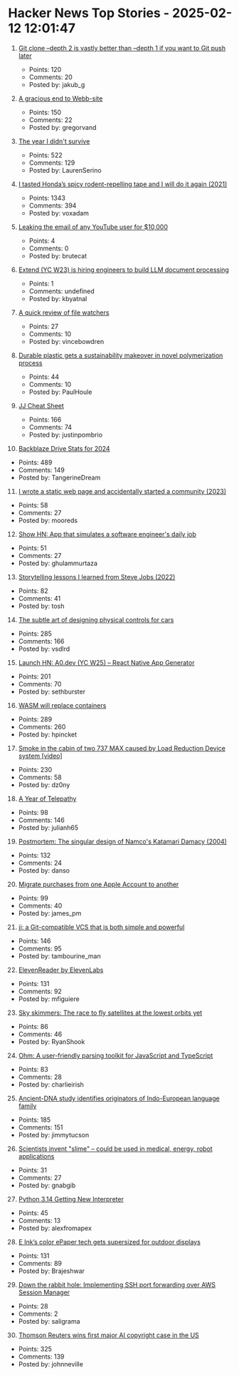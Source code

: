 # Hacker News Top Stories - 2025-02-12 12:01:47

1. [Git clone –depth 2 is vastly better than –depth 1 if you want to Git push later](https://stackoverflow.com/questions/66431436/pushing-to-github-after-a-shallow-clone-is-horribly-slow)
   - Points: 120
   - Comments: 20
   - Posted by: jakub_g

2. [A gracious end to Webb-site](https://webb-site.com/articles/shutdown.asp)
   - Points: 150
   - Comments: 22
   - Posted by: gregorvand

3. [The year I didn't survive](https://bessstillman.substack.com/p/the-year-i-didnt-survive)
   - Points: 522
   - Comments: 129
   - Posted by: LaurenSerino

4. [I tasted Honda’s spicy rodent-repelling tape and I will do it again (2021)](https://haterade.substack.com/p/i-tasted-hondas-spicy-rodent-repelling)
   - Points: 1343
   - Comments: 394
   - Posted by: voxadam

5. [Leaking the email of any YouTube user for $10,000](https://brutecat.com/articles/leaking-youtube-emails)
   - Points: 4
   - Comments: 0
   - Posted by: brutecat

6. [Extend (YC W23) is hiring engineers to build LLM document processing](https://jobs.ashbyhq.com/extend/9d4d8974-bd9b-432d-84ec-8268e5a8ed37)
   - Points: 1
   - Comments: undefined
   - Posted by: kbyatnal

7. [A quick review of file watchers](https://anarc.at/blog/2019-11-20-file-monitoring-tools/)
   - Points: 27
   - Comments: 10
   - Posted by: vincebowdren

8. [Durable plastic gets a sustainability makeover in novel polymerization process](https://phys.org/news/2025-01-durable-plastic-sustainability-makeover-polymerization.html)
   - Points: 44
   - Comments: 10
   - Posted by: PaulHoule

9. [JJ Cheat Sheet](https://justinpombrio.net/2025/02/11/jj-cheat-sheet.html)
   - Points: 166
   - Comments: 74
   - Posted by: justinpombrio

10. [Backblaze Drive Stats for 2024](https://www.backblaze.com/blog/backblaze-drive-stats-for-2024/)
   - Points: 489
   - Comments: 149
   - Posted by: TangerineDream

11. [I wrote a static web page and accidentally started a community (2023)](https://localfirstweb.dev/blog/2023-05-29-i-wrote-a-static-web-page)
   - Points: 58
   - Comments: 27
   - Posted by: mooreds

12. [Show HN: App that simulates a software engineer's daily job](https://mock-job-mentor.vercel.app/dashboard)
   - Points: 51
   - Comments: 27
   - Posted by: ghulammurtaza

13. [Storytelling lessons I learned from Steve Jobs (2022)](https://www.fastcompany.com/90747313/steve-jobs-lessons-tony-fadell-build-book-excerpt)
   - Points: 82
   - Comments: 41
   - Posted by: tosh

14. [The subtle art of designing physical controls for cars](https://www.theturnsignalblog.com/the-subtle-art-of-designing-physical-control-for-cars/)
   - Points: 285
   - Comments: 166
   - Posted by: vsdlrd

15. [Launch HN: A0.dev (YC W25) – React Native App Generator](undefined)
   - Points: 201
   - Comments: 70
   - Posted by: sethburster

16. [WASM will replace containers](https://creston.blog/wasm-will-replace-containers/)
   - Points: 289
   - Comments: 260
   - Posted by: hpincket

17. [Smoke in the cabin of two 737 MAX caused by Load Reduction Device system [video]](https://www.youtube.com/watch?v=swlVkYVSlIE)
   - Points: 230
   - Comments: 58
   - Posted by: dz0ny

18. [A Year of Telepathy](https://neuralink.com/blog/a-year-of-telepathy/)
   - Points: 98
   - Comments: 146
   - Posted by: julianh65

19. [Postmortem: The singular design of Namco's Katamari Damacy (2004)](https://www.gamedeveloper.com/design/postmortem-the-singular-design-of-namco-s-katamari-damacy-2004-)
   - Points: 132
   - Comments: 24
   - Posted by: danso

20. [Migrate purchases from one Apple Account to another](https://support.apple.com/en-us/117294)
   - Points: 99
   - Comments: 40
   - Posted by: james_pm

21. [jj: a Git-compatible VCS that is both simple and powerful](https://github.com/jj-vcs/jj)
   - Points: 146
   - Comments: 95
   - Posted by: tambourine_man

22. [ElevenReader by ElevenLabs](https://elevenreader.io)
   - Points: 131
   - Comments: 92
   - Posted by: mfiguiere

23. [Sky skimmers: The race to fly satellites at the lowest orbits yet](https://www.bbc.com/future/article/20250207-sky-skimmers-the-race-to-send-satellites-into-very-low-earth-orbits)
   - Points: 86
   - Comments: 46
   - Posted by: RyanShook

24. [Ohm: A user-friendly parsing toolkit for JavaScript and TypeScript](https://ohmjs.org/)
   - Points: 83
   - Comments: 28
   - Posted by: charlieirish

25. [Ancient-DNA study identifies originators of Indo-European language family](https://hms.harvard.edu/news/ancient-dna-study-identifies-originators-indo-european-language-family)
   - Points: 185
   - Comments: 151
   - Posted by: jimmytucson

26. [Scientists invent "slime" – could be used in medical, energy, robot applications](https://www.lightsource.ca/public/news/2024-25-q4-jan-march/scientists-invent-slime-that-could-be-used-in-new-medical-green-energy-and-robot-applications.php)
   - Points: 31
   - Comments: 27
   - Posted by: gnabgib

27. [Python 3.14 Getting New Interpreter](https://docs.python.org/3.14/whatsnew/3.14.html#whatsnew314-tail-call)
   - Points: 45
   - Comments: 13
   - Posted by: alexfromapex

28. [E Ink’s color ePaper tech gets supersized for outdoor displays](https://newatlas.com/technology/e-ink-kaleido-outdoor-3-75-inch-displays/)
   - Points: 131
   - Comments: 89
   - Posted by: Brajeshwar

29. [Down the rabbit hole: Implementing SSH port forwarding over AWS Session Manager](https://www.joinformal.com/blog/down-the-rabbit-hole-implementing-ssh-port-forwarding-over-aws-session-manager/)
   - Points: 28
   - Comments: 2
   - Posted by: saligrama

30. [Thomson Reuters wins first major AI copyright case in the US](https://www.wired.com/story/thomson-reuters-ai-copyright-lawsuit/)
   - Points: 325
   - Comments: 139
   - Posted by: johnneville

